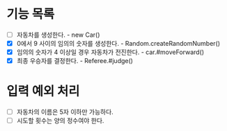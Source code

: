 # 기능 목록

- [ ] 자동차를 생성한다. - new Car()
- [x] 0에서 9 사이의 임의의 숫자를 생성한다. - Random.createRandomNumber()
- [x] 임의의 숫자가 4 이상일 경우 자동차가 전진한다. - car.#moveForward()
- [x] 최종 우승자를 결정한다. - Referee.#judge()

# 입력 예외 처리

- [ ] 자동차의 이름은 5자 이하만 가능하다.
- [ ] 시도할 횟수는 양의 정수여야 한다.
